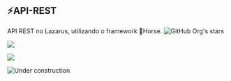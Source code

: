 ## ⚡️API-REST
API REST no Lazarus, utilizando o framework 🐴Horse.
![GitHub Org's stars](https://img.shields.io/github/stars/JohnnyRei?style=social)

<img src="https://media2.giphy.com/media/12DbQh5NOrhtN6/giphy.gif?cid=ecf05e47dtjto70529vw5rmb0421j8syr06lmpfrt9jlwzay&rid=giphy.gif&ct=g" />

<p align="left">
<img src="http://img.shields.io/static/v1?label=STATUS&message=EM%20DESENVOLVIMENTO&color=GREEN&style=for-the-badge"/>
</p>

![Under construction](https://user-images.githubusercontent.com/282759/84681715-8c7cb580-af02-11ea-85a4-05d069c72121.gif)
